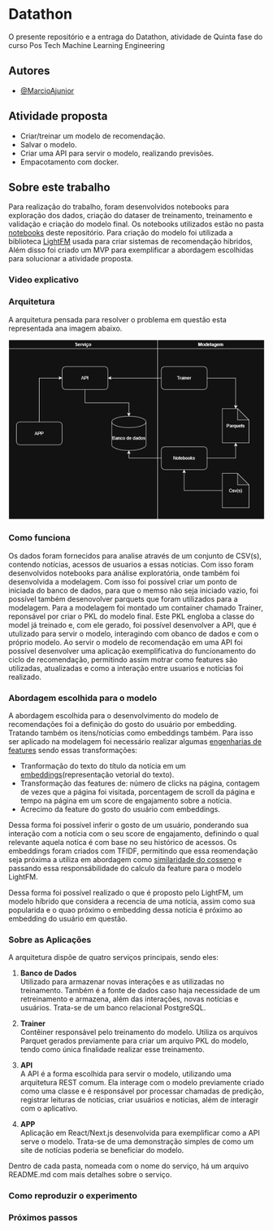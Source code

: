 # Datathon

O presente repositório e a entraga do Datathon, atividade de Quinta fase do curso Pos Tech Machine Learning Engineering 


## Autores

- [@MarcioAjunior](https://github.com/MarcioAjunior)


## Atividade proposta

 - Criar/treinar um modelo de recomendação.
 - Salvar o modelo.
 - Criar uma API para servir o modelo, realizando previsões.
 - Empacotamento com docker.


## Sobre este trabalho

Para realização do trabalho, foram desenvolvidos notebooks para exploração dos dados, criação do dataser de treinamento, treinamento e validação e criação do modelo final. Os notebooks utilizados estão no pasta [notebooks](./notebooks) deste repositório. Para criação do modelo foi utilizada a biblioteca [LightFM](https://making.lyst.com/lightfm/docs/home.html) usada para criar sistemas de recomendação hibridos, Além disso foi criado um MVP para exemplificar a abordagem escolhidas para solucionar a atividade proposta.


### Video explicativo


### Arquitetura

A arquitetura pensada para resolver o problema em questão esta representada ana imagem abaixo.

![Arquitetura do trabalho](TC5_arch_drawio.png)

### Como funciona

Os dados foram fornecidos para analise através de um conjunto de CSV(s), contendo notícias, acessos de usuarios a essas notícias. Com isso foram desenvolvidos notebooks para análise exploratória, onde também foi desenvolvida a modelagem. Com isso foi possível criar um ponto de iniciada do banco de dados, para que o memso não seja iniciado vazio, foi possível também desenovolver parquets que foram utilizados para a modelagem.
Para a modelagem foi montado um container chamado Trainer, reponsável por criar o PKL do modelo final. Este PKL engloba a classe do model já treinado e, com ele gerado, foi possível desenvolver a API, que é utulizado para servir o modelo, interagindo com obanco de dados e com o próprio modelo. Ao servir o modelo de recomendação em uma API foi possível desenvolver uma aplicação exemplificativa do funcionamento do ciclo de recomendação, permitindo assim motrar como features são utilizadas, atualizadas e como a interação entre usuarios e notícias foi realizado.

### Abordagem escolhida para o modelo

A abordagem escolhida para o desenvolvimento do modelo de recomendações foi a definição do gosto do usuário por embedding. Tratando também os itens/notícias como embeddings também. Para isso ser aplicado na modelagem foi necessário realizar algumas [engenharias de features](https://www.ibm.com/br-pt/think/topics/feature-engineering) sendo essas transformações:

- Tranformação do texto do título da notícia em um [embeddings](https://www.cloudflare.com/pt-br/learning/ai/what-are-embeddings/)(representação vetorial do texto).
- Transformação das features de: número de clicks na página, contagem de vezes que a página foi visitada, porcentagem de scroll da página e tempo na página em um score de engajamento sobre a notícia.
- Acrecimo da feature do gosto do usuário com embeddings.

Dessa forma foi possível inferir o gosto de um usuário, ponderando sua interação com a notícia com o seu score de engajamento, definindo o qual relevante aquela notíca é com base no seu histórico de acessos.
Os embeddings foram criados com TFIDF, permitindo que essa reomendação seja próxima a utiliza em abordagem como [similaridade do cosseno](https://arturlunardi.medium.com/entendendo-sistemas-de-recomenda%C3%A7%C3%A3o-c50a20856394) e passando essa responsábilidade do calculo da feature para o modelo LightFM.

Dessa forma foi possível realizado o que é proposto pelo LightFM, um modelo híbrido que considera a recencia de uma notícia, assim como sua popularida e o quao próximo o embedding dessa notícia é próximo ao embedding do usuário em questão.

### Sobre as Aplicações  

A arquitetura dispõe de quatro serviços principais, sendo eles:  

1. **Banco de Dados**  
   Utilizado para armazenar novas interações e as utilizadas no treinamento. Também é a fonte de dados caso haja necessidade de um retreinamento e armazena, além das interações, novas notícias e usuários. Trata-se de um banco relacional PostgreSQL.  

2. **Trainer**  
   Contêiner responsável pelo treinamento do modelo. Utiliza os arquivos Parquet gerados previamente para criar um arquivo PKL do modelo, tendo como única finalidade realizar esse treinamento.  

3. **API**  
   A API é a forma escolhida para servir o modelo, utilizando uma arquitetura REST comum. Ela interage com o modelo previamente criado como uma classe e é responsável por processar chamadas de predição, registrar leituras de notícias, criar usuários e notícias, além de interagir com o aplicativo.  

4. **APP**  
   Aplicação em React/Next.js desenvolvida para exemplificar como a API serve o modelo. Trata-se de uma demonstração simples de como um site de notícias poderia se beneficiar do modelo.  

Dentro de cada pasta, nomeada com o nome do serviço, há um arquivo README.md com mais detalhes sobre o serviço.

### Como reproduzir o experimento



### Próximos passos

